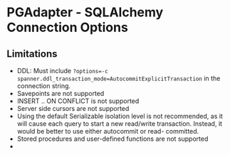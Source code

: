 # PGAdapter - SQLAlchemy Connection Options

## Limitations

- DDL: Must include `?options=-c spanner.ddl_transaction_mode=AutocommitExplicitTransaction` in the
  connection string.
- Savepoints are not supported
- INSERT .. ON CONFLICT is not supported
- Server side cursors are not supported
- Using the default Serializable isolation level is not recommended, as it will cause each query to
  start a new read/write transaction. Instead, it would be better to use either autocommit or read-
  committed.
- Stored procedures and user-defined functions are not supported
- 